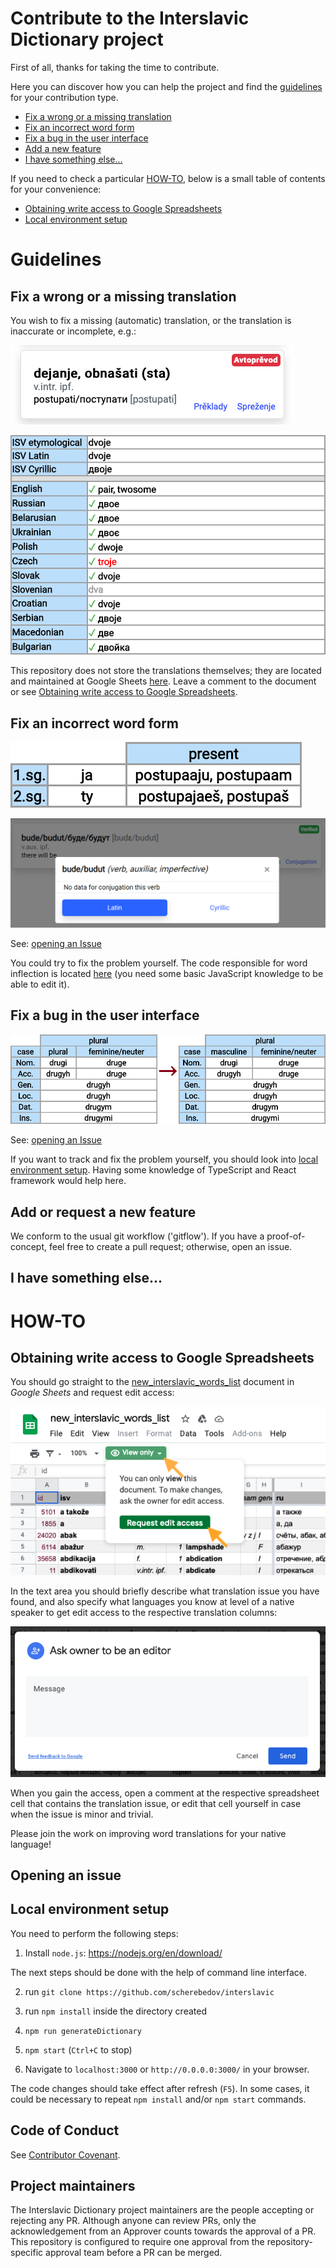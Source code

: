 # Contribute to the Interslavic Dictionary project

First of all, thanks for taking the time to contribute.

Here you can discover how you can help the project and find the [guidelines](#guidelines) for your contribution type.

* [Fix a wrong or a missing translation](#fix-a-translation)
* [Fix an incorrect word form](#fix-word-form)
* [Fix a bug in the user interface](#fix-ui-bug)
* [Add a new feature](#add-a-feature)
* [I have something else...](#something-else)

If you need to check a particular [HOW-TO](#how-to), below is a small table of contents for your convenience:

* [Obtaining write access to Google Spreadsheets](#google-spreadsheets)
* [Local environment setup](#local-environment-setup)

# Guidelines

<a id="fix-a-translation"></a>
## Fix a wrong or a missing translation

You wish to fix a missing (automatic) translation, or the translation is inaccurate or incomplete, e.g.:

![An example of a missing translation](docs/assets/ui-example-translation.png)

![An example of an incorrect translation](docs/assets/ui-example-wrong-dvoje.png)

This repository does not store the translations themselves; they are located and maintained at Google Sheets [here](https://docs.google.com/spreadsheets/d/1N79e_yVHDo-d026HljueuKJlAAdeELAiPzdFzdBuKbY). Leave a comment to the document or see [Obtaining write access to Google Spreadsheets](#google-spreadsheets).

<a id="fix-word-form"></a>
## Fix an incorrect word form

![An example of an mistaken inflection](docs/assets/ui-example-wrong-conj.png)

![An example of an error in inflection](docs/assets/ui-example-wrong-conj-missing.png)

See: [opening an Issue](#issue)

You could try to fix the problem yourself. The code responsible for word inflection is located [here](https://github.com/scherebedov/interslavic/tree/master/src/legacy) (you need some basic JavaScript knowledge to be able to edit it).

<a id="fix-ui-bug"></a>
## Fix a bug in the user interface
![Fixing an incorrect interface element](docs/assets/ui-example-wrong-plural.png)

See: [opening an Issue](#issue)

If you want to track and fix the problem yourself, you should look into [local environment setup](local-environment-setup). Having some knowledge of TypeScript and React framework would help here.

<a id="add-a-feature"></a>
## Add or request a new feature

We conform to the usual git workflow ('gitflow'). If you have a proof-of-concept, feel free to create a pull request; otherwise, open an issue.

<a id="something-else"></a>
## I have something else...

# HOW-TO

<a id="google-spreadsheets"></a>
## Obtaining write access to Google Spreadsheets

You should go straight to the [new_interslavic_words_list](https://docs.google.com/spreadsheets/d/1N79e_yVHDo-d026HljueuKJlAAdeELAiPzdFzdBuKbY) document in _Google Sheets_ and request edit access:

![Request edit access](docs/assets/gsheets-request-access.png)

In the text area you should briefly describe what translation issue you have found, and also specify what languages you know at level of a native speaker to get edit access to the respective translation columns:

![Ask owner form](docs/assets/gsheets-ask-owner.png)

When you gain the access, open a comment at the respective spreadsheet cell that contains the translation issue, or edit that cell yourself in case when the issue is minor and trivial.

Please join the work on improving word translations for your native language!

<a id="issue"></a>
## Opening an issue

<a id="local-environment-setup"></a>
## Local environment setup

You need to perform the following steps:

1) Install `node.js`: https://nodejs.org/en/download/

The next steps should be done with the help of command line interface.

2) run `git clone https://github.com/scherebedov/interslavic`

3) run `npm install` inside the directory created

4) `npm run generateDictionary`

5) `npm start` (`Ctrl+C` to stop)

6) Navigate to `localhost:3000` or  `http://0.0.0.0:3000/` in your browser.

The code changes should take effect after refresh (`F5`). In some cases, it could be necessary to repeat `npm install` and/or `npm start` commands.

## Code of Conduct

See [Contributor Covenant](https://www.contributor-covenant.org/translations).

## Project maintainers

The Interslavic Dictionary project maintainers are the people accepting or rejecting any PR.
Although anyone can review PRs, only the acknowledgement from an Approver counts towards the approval of a PR.
This repository is configured to require one approval from the repository-specific approval team before a PR can be merged.
